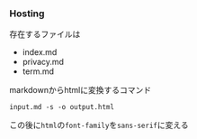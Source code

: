 

### Hosting

存在するファイルは
+ index.md
+ privacy.md
+ term.md

markdownからhtmlに変換するコマンド

`input.md -s -o output.html`

この後に`html`の`font-family`を`sans-serif`に変える

